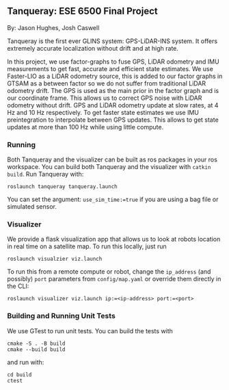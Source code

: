 ## Tanqueray: ESE 6500 Final Project
By: Jason Hughes, Josh Caswell

Tanqueray is the first ever GLINS system: GPS-LiDAR-INS system. It offers extremely accurate localization without drift and at high rate.

In this project, we use factor-graphs to fuse GPS, LiDAR odometry and IMU measurements to get fast, accurate and efficient state estimates. We use Faster-LIO as a LiDAR odometry source, this is added to our factor graphs in GTSAM as a between factor so we do not suffer from traditional LiDAR odometry drift. The GPS is used as the main prior in the factor graph and is our coordinate frame. This allows us to correct GPS noise with LiDAR odometry without drift. GPS and LiDAR odometry update at slow rates, at 4 Hz and 10 Hz respectively. To get faster state estimates we use IMU preintegration to interpolate between GPS updates. This allows to get state updates at more than 100 Hz while using little compute.

### Running
Both Tanqueray and the visualizer can be built as ros packages in your ros workspace.
You can build both Tanqueray and the visualizer with `catkin build`.
Run Tanqueray with:
```
roslaunch tanqueray tanqueray.launch
```
You can set the argument: `use_sim_time:=true` if you are using a bag file or simulated sensor.

### Visualizer
We provide a flask visualization app that allows us to look at robots location in real time on a satellite map. 
To run this locally, just run
```
roslaunch visualzier viz.launch
```
To run this from a remote compute or robot, change the `ip_address` (and possibly) `port` parameters from `config/map.yaml`
or override them directly in the CLI:
```
roslaunch visualizer viz.launch ip:=<ip-address> port:=<port>
```

### Building and Running Unit Tests
We use GTest to run unit tests. You can build the tests with 
``` 
cmake -S . -B build
cmake --build build
```
and run with:
```
cd build 
ctest
```

